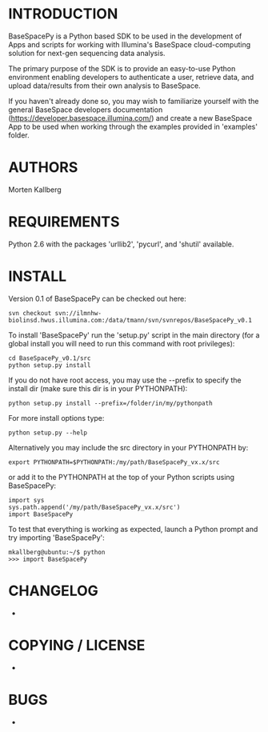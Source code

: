 INTRODUCTION	
=========================================

BaseSpacePy is a Python based SDK to be used in the development of Apps and scripts for working with Illumina's BaseSpace cloud-computing solution for next-gen sequencing data analysis. 

The primary purpose of the SDK is to provide an easy-to-use Python environment enabling developers to authenticate a user, retrieve data, and upload data/results from their own analysis to BaseSpace.

If you haven't already done so, you may wish to familiarize yourself with the general BaseSpace developers documentation (https://developer.basespace.illumina.com/) and create a new BaseSpace App to be used when working through the examples provided in 'examples' folder.


AUTHORS
=========================================

Morten Kallberg


REQUIREMENTS
=========================================

Python 2.6 with the packages 'urllib2', 'pycurl', and 'shutil' available.


INSTALL
=========================================

Version 0.1 of BaseSpacePy can be checked out here:

	svn checkout svn://ilmnhw-biolinsd.hwus.illumina.com:/data/tmann/svn/svnrepos/BaseSpacePy_v0.1

To install 'BaseSpacePy' run the 'setup.py' script in the main directory (for a global install you will need to run this command with root privileges):

	cd BaseSpacePy_v0.1/src
	python setup.py install

If you do not have root access, you may use the --prefix to specify the install dir (make sure this dir is in your PYTHONPATH):

	python setup.py install --prefix=/folder/in/my/pythonpath

For more install options type: 

	python setup.py --help

Alternatively you may include the src directory in your PYTHONPATH by:

	export PYTHONPATH=$PYTHONPATH:/my/path/BaseSpacePy_vx.x/src

or add it to the PYTHONPATH at the top of your Python scripts using BaseSpacePy:

	import sys
	sys.path.append('/my/path/BaseSpacePy_vx.x/src')
	import BaseSpacePy

To test that everything is working as expected, launch a Python prompt and try importing 'BaseSpacePy': 

	mkallberg@ubuntu:~/$ python
	>>> import BaseSpacePy


CHANGELOG
=========================================
 -

COPYING / LICENSE
=========================================
 -

BUGS
=========================================
 - 
